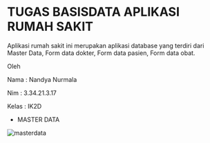 
# TUGAS BASISDATA APLIKASI RUMAH SAKIT
Aplikasi rumah sakit ini merupakan aplikasi database yang terdiri dari Master Data, Form data dokter, Form data pasien, Form data obat.

Oleh 

Nama   : Nandya Nurmala

Nim    : 3.34.21.3.17 

Kelas  : IK2D

- MASTER DATA

![masterdata](https://github.com/Nandya123/BasisDataHospital/assets/116884688/1aa43fbe-38fb-4753-80bb-4581b63b3087.png)




